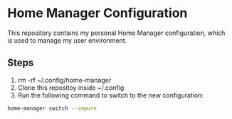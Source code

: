 # Home Manager Configuration
This repository contains my personal Home Manager configuration, which is used to manage my user environment.

## Steps

1. rm -rf ~/.config/home-manager
2. Clone this repositoy inside ~/.config
3. Run the following command to switch to the new configuration:
```bash
home-manager switch --impure
````
